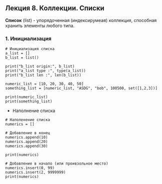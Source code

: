 ## Лекция 8. Коллекции. Списки

**Список** (list) - упорядоченная (индексирумеая) коллекция, способная хранить элементы любого типа.


### 1. Инициализация
```
# Инициализация списка
a_list = []
b_list = list()

print("b_list origin:", b_list)
print("a_list type :", type(a_list))
print("b_list len :", len(b_list))

numeric_list = [10, 20, 30, 40, 50]
something_list = [numeric_list, "ASDG", "bob", 100500, set([1,2,3])]

print(numeric_list)
print(something_list)
```

* Наполнение списка
```
# Наполенение списка
numerics = []

# Добавление в конец
numerics.append(10)
numerics.append(20)
numerics.append(30)

print(numerics)

# Добавление в начало (или проивзольное место)
numerics.insert(0, 99)
numerics.insert(2, 9999999)
print(numerics)
```